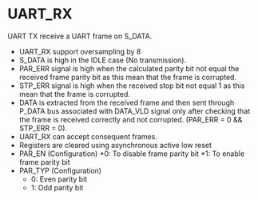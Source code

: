 # UART_RX
 UART TX receive a UART frame on S_DATA.
* UART_RX support oversampling by 8
* S_DATA is high in the IDLE case (No transmission).
* PAR_ERR signal is high when the calculated parity bit not equal 
the received frame parity bit as this mean that the frame is 
corrupted.
* STP_ERR signal is high when the received stop bit not equal 1 as 
this mean that the frame is corrupted.
* DATA is extracted from the received frame and then sent 
through P_DATA bus associated with DATA_VLD signal only after 
checking that the frame is received correctly and not corrupted.
(PAR_ERR = 0 && STP_ERR = 0).
* UART_RX can accept consequent frames.
* Registers are cleared using asynchronous active low reset
* PAR_EN (Configuration)
  *0: To disable frame parity bit 
  *1: To enable frame parity bit
* PAR_TYP (Configuration)
  * 0: Even parity bit 
  * 1: Odd parity bit
